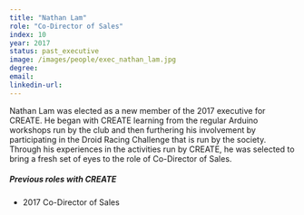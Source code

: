 ```yaml
---
title: "Nathan Lam"
role: "Co-Director of Sales"
index: 10
year: 2017
status: past_executive
image: /images/people/exec_nathan_lam.jpg
degree:
email:
linkedin-url:
---
```

Nathan Lam was elected as a new member of the 2017 executive for CREATE. He began with CREATE learning from the regular Arduino workshops run by the club and then furthering his involvement by participating in the Droid Racing Challenge that is run by the society. Through his experiences in the activities run by CREATE, he was selected to bring a fresh set of eyes to the role of Co-Director of Sales.

##### Previous roles with CREATE

- 2017 Co-Director of Sales
